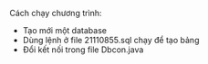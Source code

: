 Cách chạy chương trình:
- Tạo mới một database
- Dùng lệnh ở file 21110855.sql chạy để tạo bảng
- Đổi kết nối trong file Dbcon.java
